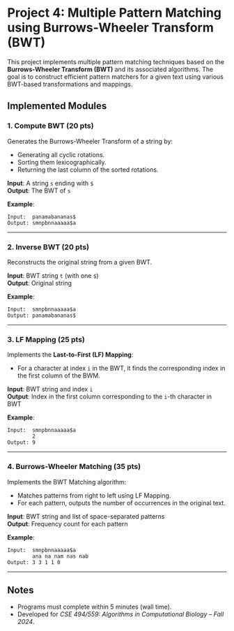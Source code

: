 # Project 4: Multiple Pattern Matching using Burrows-Wheeler Transform (BWT)

This project implements multiple pattern matching techniques based on the **Burrows-Wheeler Transform (BWT)** and its associated algorithms. The goal is to construct efficient pattern matchers for a given text using various BWT-based transformations and mappings.

## Implemented Modules

### 1. Compute BWT (20 pts)
Generates the Burrows-Wheeler Transform of a string by:
- Generating all cyclic rotations.
- Sorting them lexicographically.
- Returning the last column of the sorted rotations.

**Input**: A string `s` ending with `$`  
**Output**: The BWT of `s`

**Example**:
```
Input:  panamabananas$
Output: smnpbnnaaaaa$a
```

---

### 2. Inverse BWT (20 pts)
Reconstructs the original string from a given BWT.

**Input**: BWT string `t` (with one `$`)  
**Output**: Original string

**Example**:
```
Input:  smnpbnnaaaaa$a
Output: panamabananas$
```

---

### 3. LF Mapping (25 pts)
Implements the **Last-to-First (LF) Mapping**:
- For a character at index `i` in the BWT, it finds the corresponding index in the first column of the BWM.

**Input**: BWT string and index `i`  
**Output**: Index in the first column corresponding to the `i`-th character in BWT

**Example**:
```
Input:  smnpbnnaaaaa$a
        2
Output: 9
```

---

### 4. Burrows-Wheeler Matching (35 pts)
Implements the BWT Matching algorithm:
- Matches patterns from right to left using LF Mapping.
- For each pattern, outputs the number of occurrences in the original text.

**Input**: BWT string and list of space-separated patterns  
**Output**: Frequency count for each pattern

**Example**:
```
Input:  smnpbnnaaaaa$a
        ana na nam nas nab
Output: 3 3 1 1 0
```

---

## Notes
- Programs must complete within 5 minutes (wall time).
- Developed for *CSE 494/559: Algorithms in Computational Biology – Fall 2024*.
